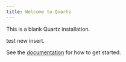 ```yaml
---
title: Welcome to Quartz
---
```


This is a blank Quartz installation.

test new insert.

See the [documentation](https://quartz.jzhao.xyz) for how to get started.
